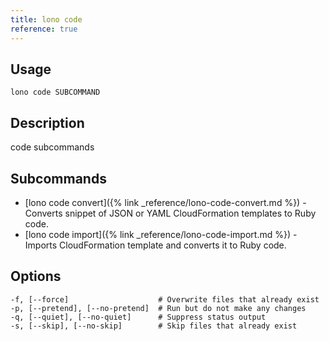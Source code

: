 ```yaml
---
title: lono code
reference: true
---
```


## Usage

    lono code SUBCOMMAND

## Description

code subcommands

## Subcommands

* [lono code convert]({% link _reference/lono-code-convert.md %}) - Converts snippet of JSON or YAML CloudFormation templates to Ruby code.
* [lono code import]({% link _reference/lono-code-import.md %}) - Imports CloudFormation template and converts it to Ruby code.

## Options

```
-f, [--force]                    # Overwrite files that already exist
-p, [--pretend], [--no-pretend]  # Run but do not make any changes
-q, [--quiet], [--no-quiet]      # Suppress status output
-s, [--skip], [--no-skip]        # Skip files that already exist
```

